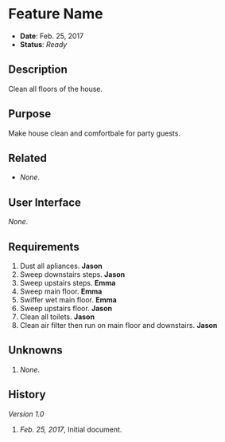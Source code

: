 # Feature Name

- **Date**: Feb. 25, 2017
- **Status**: *Ready*

## Description

Clean all floors of the house.

## Purpose

Make house clean and comfortbale for party guests.

## Related

- *None*.

## User Interface

*None*.

## Requirements

1. Dust all apliances. **Jason**
2. Sweep downstairs steps. **Jason**
2. Sweep upstairs steps. **Emma**
3. Sweep main floor. **Emma**
4. Swiffer wet main floor. **Emma**
5. Sweep upstairs floor. **Jason**
6. Clean all toilets. **Jason**
7. Clean air filter then run on main floor and downstairs. **Jason**

## Unknowns

1. *None*.

## History

*Version 1.0*

1. *Feb. 25, 2017*, Initial document.

